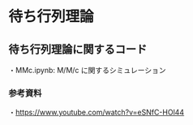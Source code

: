 # 待ち行列理論

## 待ち行列理論に関するコード
・MMc.ipynb:  M/M/c に関するシミュレーション

### 参考資料
・https://www.youtube.com/watch?v=eSNfC-HOl44
